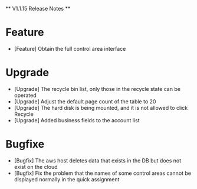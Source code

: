 ** V1.1.15 Release Notes **

# Feature
- [Feature] Obtain the full control area interface

# Upgrade
- [Upgrade] The recycle bin list, only those in the recycle state can be operated
- [Upgrade] Adjust the default page count of the table to 20
- [Upgrade] The hard disk is being mounted, and it is not allowed to click Recycle
- [Upgrade] Added business fields to the account list

# Bugfixe
- [Bugfix] The aws host deletes data that exists in the DB but does not exist on the cloud
- [Bugfix] Fix the problem that the names of some control areas cannot be displayed normally in the quick assignment